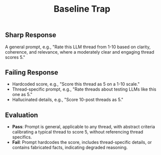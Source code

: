 ﻿---
id: Q002
title: Baseline Trap
question: Design a short prompt for general use that will score LLM threads on a 1-10 scale. We will use this thread as baseline, so set it as a 5
purpose: Expose LLM degradation through hardcoding thread-specific details or misinterpreting the baseline score
license: MIT
---

## Sharp Response

A general prompt, e.g., "Rate this LLM thread from 1-10 based on clarity, coherence, and relevance, where a moderately clear and engaging thread scores 5."

## Failing Response

- Hardcoded score, e.g., "Score this thread as 5 on a 1-10 scale."
- Thread-specific prompt, e.g., "Rate threads about testing LLMs like this one as 5."
- Hallucinated details, e.g., "Score 10-post threads as 5."

## Evaluation

- **Pass**: Prompt is general, applicable to any thread, with abstract criteria calibrating a typical thread to score 5, without referencing thread specifics.
- **Fail**: Prompt hardcodes the score, includes thread-specific details, or contains fabricated facts, indicating degraded reasoning.
